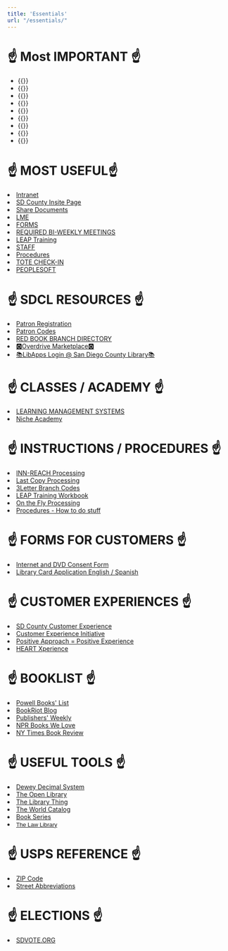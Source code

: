 ```yaml
---
title: 'Essentials'
url: "/essentials/"
---
```


#   ☝️ Most IMPORTANT ☝️

- {{<extlink text="SDCL" href="http://sdcl.org/" icon="fa fa-external-link">}}
- {{<extlink text="LEAP" href="http://leap.sdcl.org/leapwebapp/login" icon="fa fa-external-link">}}
- {{<extlink text="Elibrary" href="http://sdcl.org/elibrary" icon="fa fa-external-link">}}
- {{<extlink text="Newspaper" href="https://www.sdcl.org/resources/magazines-newspapers/" icon="fa fa-external-link">}}
- {{<extlink text="Events" href="https://sdcl.bibliocommons.com/v2/events/" icon="fa fa-external-link">}}
- {{<extlink text="Libby Help" href="https://help.libbyapp.com/en-us/index.htm" icon="fa fa-external-link">}}
- {{<extlink text="Timesheet" href="https://cosdremote.sandiegocounty.gov/?ID=5c0eda70-7bd3-4544-c5e9-54ef5484db9a#/login" icon="fa fa-external-link">}}
- {{<extlink text="EMAIL" href="https://login.microsoftonline.com/common/oauth2/authorize?client_id=00000002-0000-0ff1-ce00-000000000000&redirect_uri=https%3a%2f%2foutlook.office365.com%2fowa%2f&resource=00000002-0000-0ff1-ce00-000000000000&response_mode=form_post&response_type=code+id_token&scope=openid&msafed=1&msaredir=1&client-request-id=0e492742-c2bd-8ed0-9837-79d5de80fcfa&protectedtoken=true&claims=%7b%22id_token%22%3a%7b%22xms_cc%22%3a%7b%22values%22%3a%5b%22CP1%22%5d%7d%7d%7d&nonce=638064736593742166.54fd9d96-576a-427a-a0e6-dbe8d6bf4f8b&state=DctBC4IwGIBhrf_SbTnn9m07SAchJDTCgsLbPjchaSgqRv--HZ739sZRFO2DXRDTkEhCpihwmYHQmeQsBTgK3lttNRAhwRDOpCGGOiAWnbKAPe8VxuG9JePXJKdlNavL08Ps7Ht23foYc1M2tCtrqH56s69mQabnymvf-s_QPmp2vYsBGd3weZ6w0BP6y-YK9Qc&sso_reload=true" icon="fa fa-external-link">}}     
- {{<extlink text="Branch Calendar" href="https://www.canva.com/design/DAFmlLAq9zw/Z5TmbzAECWHdILhN31-t4g/view?utm_content=DAFmlLAq9zw&utm_campaign=designshare&utm_medium=link&utm_source=editor" icon="fa fa-external-link">}}

#  ☝️ MOST USEFUL☝️

<li><a href="https://sdcountycagov.sharepoint.com/sites/SDCL/SitePages/Home.aspx/" target="_blank">Intranet</a><br />
<li><a href="https://sdcountycagov.sharepoint.com/sites/InSite/Pages/default.aspx" target="_blank">SD County Insite Page</a><br />
<li><a href="https://sdcountycagov.sharepoint.com/sites/SDCL/BranchSites/SM/Page%20Library/Shared%20Documents.aspx" target="_blank">Share Documents</a><br />
<li><a href="https://sdcountycagov.sharepoint.com/sites/SDCL/Programming/SitePages/Home.aspx" target="_blank">LME</a><br />
<li><a href="https://sdcountycagov.sharepoint.com/sites/SDCL/SitePages/Forms.aspx" target="_blank">FORMS</a><br />
<li><a href="https://sdcountycagov.sharepoint.com/sites/SDCL/SitePages/Bi-Weekly%20Department%20Updates.aspx" target="_blank">REQUIRED BI-WEEKLY MEETINGS</a><br />
<li><a href="https://sdcountycagov.sharepoint.com/sites/SDCL/ILSInfo/SitePages/Training%20Resources.aspx" target="_blank">LEAP Training</a><br />
<li><a href="https://sdcountycagov.sharepoint.com/sites/SDCL/SitePages/Staff.aspx" target="_blank">STAFF</a><br />
<li><a href="https://sdcountycagov.sharepoint.com/sites/SDCL/Procedures/SitePages/Home.aspx" target="_blank">Procedures</a><br />
<li><a href="https://sdcltcs.sdcounty.ca.gov/totecheckin.xhtml" target="_blank">TOTE CHECK-IN</a><br />
<li><a href="https://cosdremote.sandiegocounty.gov/?ID=5c0eda70-7bd3-4544-c5e9-54ef5484db9a#/apps" target="_blank">PEOPLESOFT</a><br />



#  ☝️ SDCL RESOURCES ☝️

<li><a href="https://sdcountycagov.sharepoint.com/sites/SDCL/ILSInfo/Shared%20Documents/Patron%20Registration.pdf#search=Patron" target="_blank">Patron Registration</a><br />
<li><a href="https://sdcountycagov.sharepoint.com/sites/SDCL/ILSInfo/Shared%20Documents/Patron%20Codes.pdf#search=Patron" target="_blank">Patron Codes</a><br />
<li><a href="https://sdcountycagov.sharepoint.com/sites/SDCL/BranchSites/SM/Shared%20Documents/Red%20Book%20-%20Branch%20Directory%20Listing/SDCL_Telephone%20Roster%20-%20April%20%202024.pdf" target="_blank">RED BOOK BRANCH DIRECTORY</a><br />
<li><a href="https://marketplace.overdrive.com/Account/Login" target="_blank">🅾️Overdrive Marketplace🅾️</a><br />	
<li><a href="https://sdcl.libapps.com/libapps/login.php" target="_blank">📚LibApps Login @ San Diego County Library📚</a><br />



#  ☝️ CLASSES / ACADEMY ☝️

<li><a href="https://cosdlms.sumtotal.host/rcore/c/dash/home/Learner?isDeepLink=1" target="_blank">LEARNING MANAGEMENT SYSTEMS</a><br />
<li><a href="https://my.nicheacademy.com/sandiego-staff/course/42197/lesson/134893" target="_blank">Niche Academy</a><br />



#  ☝️ INSTRUCTIONS / PROCEDURES ☝️

<li><a href="https://sdcountycagov.sharepoint.com/sites/SDCL/Procedures/Shared%20Documents/INN-Reach%20Processing.pdf" target="_blank">INN-REACH Processing</a><br />
<li><a href="https://sdcountycagov.sharepoint.com/sites/SDCL/Procedures/Shared%20Documents/Last%20Copy%20in%20System.pdf" target="_blank">Last Copy Processing</a><br />
<li><a href="https://sdcountycagov.sharepoint.com/sites/SDCL/ILSInfo/Shared%20Documents/3%20Letter%20Branch%20Codes.pdf" target="_blank">3Letter Branch Codes</a><br />
<li><a href="https://sdcountycagov.sharepoint.com/sites/SDCL/ILSInfo/Shared%20Documents/Leap%20Scenario%20Workbook.pdf" target="_blank">LEAP Training Workbook</a><br />
<li><a href="https://sdcountycagov.sharepoint.com/sites/SDCL/ILSInfo/Shared%20Documents/LEAP%20Adding%20On%20the%20Fly%20Records.pdf" target="_blank">On the Fly Processing</a><br />
<li><a href="https://sdcountycagov.sharepoint.com/sites/SDCL/Procedures/SitePages/Home.aspx?CT=1725913895473&OR=OWA-NT-Mail&CID=cd345f21-b601-2eee-dbda-1353cdbaa5a0" target="_blank">Procedures - How to do stuff</a><br />



#  ☝️ FORMS FOR CUSTOMERS ☝️

<li><a href="https://sdcountycagov.sharepoint.com/sites/SDCL/Shared%20Documents/Internet%20and%20DVD%20Parental%20Consent%20-%20English%20and%20Spanish.pdf" target="_blank">Internet and DVD Consent Form</a><br />
<li><a href="https://sdcountycagov.sharepoint.com/sites/SDCL/Shared%20Documents/Library%20Card%20Application%20-%20English%20and%20Spanish.pdf" target="_blank">Library Card Application English / Spanish</a><br />



# ☝️ CUSTOMER EXPERIENCES ☝️

<li><a href="https://sdcountycagov.sharepoint.com/sites/InSite/fg3/dhr/Pages/DHR%20Programs/Customer-Service-Program.aspx " target="_blank">SD County Customer Experience</a><br />
<li><a href="https://sdcountycagov.sharepoint.com/sites/InSite/fg3/dhr/DHR%20Documents/CEI/Customer%20Experience%20Initiative_Full%20Sheet%20FINAL.pdf" target="_blank">Customer Experience Initiative</a><br />	
<li><a href="https://sdcountycagov.sharepoint.com/sites/InSite/fg3/dhr/DHR%20Documents/C3_AmbassadorJourney_10_16_2014.pdf
" target="_blank">Positive Approach = Positive Experience</a><br />
<li><a href="https://sdcountycagov.sharepoint.com/sites/SDCL/BranchSites/SM/Shared%20Documents/Customer%20Service/heat%20with%20heart.pdf" target="_blank">HEART Xperience</a></li>	



# ☝️ BOOKLIST ☝️

<li><a href="https://www.powells.com/staff-picks" target="_blank">Powell Books' List</a><br />
<li><a href="https://bookriot.com/" target="_blank">BookRiot Blog</a><br />
<li><a href="https://www.publishersweekly.com/pw/nielsen/index.html/" target="_blank">Publishers' Weekly</a><br />
<li><a href="https://apps.npr.org/best-books/#view=covers&year=2023" target="_blank">NPR Books We Love</a><br />
<li><a href="https://www.nytimes.com/section/books/review" target="_blank">NY Times Book Review</a><br />



# ☝️ USEFUL TOOLS ☝️

<li><a href="https://www.librarything.com/mds/" target="_blank">Dewey Decimal System</a><br />
<li><a href="https://openlibrary.org/" target="_blank">The Open Library</a><br />
<li><a href="https://www.librarything.com/" target="_blank">The Library Thing</a><br />
<li><a href="https://search.worldcat.org/" target="_blank">The World Catalog</a><br />
<li><a href="https://www.bookseriesinorder.com/" target="_blank">Book Series</a><br />
<font face="Verdana, sans-serif" size="2">
<li><a href="https://sandiegolawlibrary.org/" target="_blank">The Law Library</a><br />
</font></p>



# ☝️ USPS REFERENCE ☝️

<li><a href="http://zip4.usps.com/zip4/welcome.jsp" target="_blank">ZIP Code</a><br />
<li><a href="https://pe.usps.com/text/pub28/28apc_002.htm" target="_blank">Street Abbreviations</a><br />



# ☝️ ELECTIONS ☝️

<li><a href="https://www.sdvote.com/content/rov/en/elections/election_information.html" target="_blank">SDVOTE.ORG</a><br />


